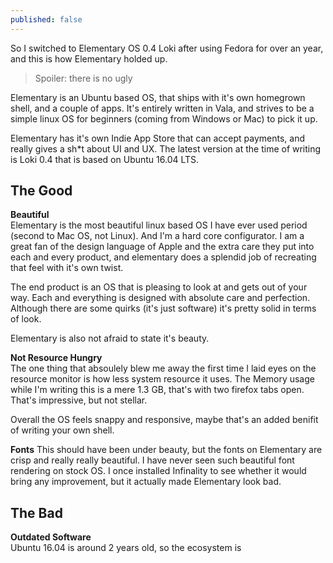 ```yaml
---
published: false
---
```

So I switched to Elementary OS 0.4 Loki after using Fedora for over an year, and this is how Elementary holded up.

> Spoiler: there is no ugly

Elementary is an Ubuntu based OS, that ships with it's own homegrown shell, and a couple of apps. It's entirely written in Vala, and strives to be a simple linux OS for beginners (coming from Windows or Mac) to pick it up. 

Elementary has it's own Indie App Store that can accept payments, and really gives a sh\*t about UI and UX. The latest version at the time of writing is Loki 0.4 that is based on Ubuntu 16.04 LTS.

## The Good  
  
**Beautiful**     
Elementary is the most beautiful linux based OS I have ever used period (second to Mac OS, not Linux). And I'm a hard core configurator. I am a great fan of the design language of Apple and the extra care they put into each and every product, and elementary does a splendid job of recreating that feel with it's own twist. 

The end product is an OS that is pleasing to look at and gets out of your way. Each and everything is designed with absolute care and perfection. Although there are some quirks (it's just software) it's pretty solid in terms of look. 

Elementary is also not afraid to state it's beauty.

**Not Resource Hungry**  
The one thing that absoulely blew me away the first time I laid eyes on the resource monitor is how less system resource it uses. The Memory usage while I'm writing this is a mere 1.3 GB, that's with two firefox tabs open. That's impressive, but not stellar.

Overall the OS feels snappy and responsive, maybe that's an added benifit of writing your own shell. 

**Fonts**
This should have been under beauty, but the fonts on Elementary are crisp and really really beautiful. I have never seen such beautiful font rendering on stock OS. I once installed Infinality to see whether it would bring any improvement, but it actually made Elementary look bad.


## The Bad  
**Outdated Software**  
Ubuntu 16.04 is around 2 years old, so the ecosystem is 